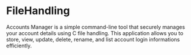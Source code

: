 # FileHandling
 Accounts Manager is a simple command-line tool that securely manages your account details using C file handling. This application allows you to store, view, update, delete, rename, and list account login informations efficiently.
